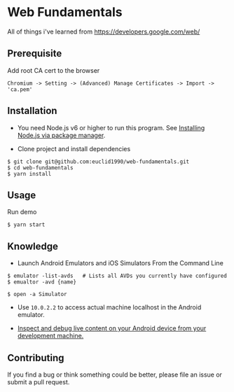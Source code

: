 # Web Fundamentals

All of things i've learned from https://developers.google.com/web/

## Prerequisite

Add root CA cert to the browser

```
Chromium -> Setting -> (Advanced) Manage Certificates -> Import -> 'ca.pem'
```

## Installation

- You need Node.js v6 or higher to run this program. See [Installing Node.js via package manager](https://nodejs.org/en/download/package-manager/).

- Clone project and install dependencies

```terminal
$ git clone git@github.com:euclid1990/web-fundamentals.git
$ cd web-fundamentals
$ yarn install
```

## Usage

Run demo

```terminal
$ yarn start
```

## Knowledge

- Launch Android Emulators and iOS Simulators From the Command Line

```terminal
$ emulator -list-avds   # Lists all AVDs you currently have configured
$ emualtor -avd {name}
```

```terminal
$ open -a Simulator
```

- Use `10.0.2.2` to access actual machine localhost in the Android emulator.

- [Inspect and debug live content on your Android device from your development machine.](https://developers.google.com/web/tools/chrome-devtools/remote-debugging/)

## Contributing

If you find a bug or think something could be better, please file an issue or
submit a pull request.
